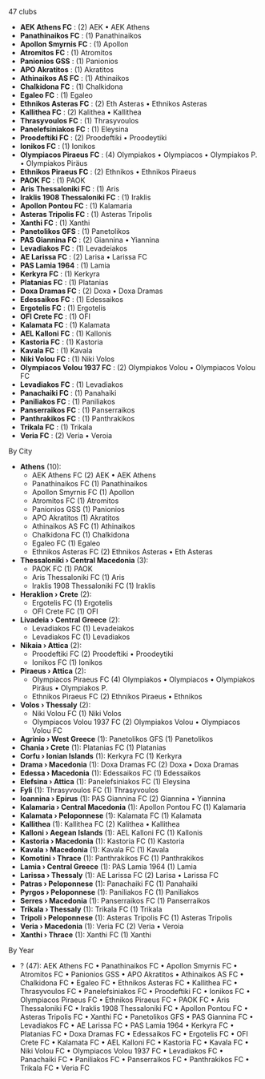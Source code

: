 47 clubs

- **AEK Athens FC** : (2) AEK • AEK Athens
- **Panathinaikos FC** : (1) Panathinaikos
- **Apollon Smyrnis FC** : (1) Apollon
- **Atromitos FC** : (1) Atromitos
- **Panionios GSS** : (1) Panionios
- **APO Akratitos** : (1) Akratitos
- **Athinaikos AS FC** : (1) Athinaikos
- **Chalkidona FC** : (1) Chalkidona
- **Egaleo FC** : (1) Egaleo
- **Ethnikos Asteras FC** : (2) Eth Asteras • Ethnikos Asteras
- **Kallithea FC** : (2) Kalithea • Kallithea
- **Thrasyvoulos FC** : (1) Thrasyvoulos
- **Panelefsiniakos FC** : (1) Eleysina
- **Proodeftiki FC** : (2) Proodeftiki • Proodeytiki
- **Ionikos FC** : (1) Ionikos
- **Olympiacos Piraeus FC** : (4) Olympiakos • Olympiacos • Olympiakos P. • Olympiakos Piräus
- **Ethnikos Piraeus FC** : (2) Ethnikos • Ethnikos Piraeus
- **PAOK FC** : (1) PAOK
- **Aris Thessaloniki FC** : (1) Aris
- **Iraklis 1908 Thessaloniki FC** : (1) Iraklis
- **Apollon Pontou FC** : (1) Kalamaria
- **Asteras Tripolis FC** : (1) Asteras Tripolis
- **Xanthi FC** : (1) Xanthi
- **Panetolikos GFS** : (1) Panetolikos
- **PAS Giannina FC** : (2) Giannina • Yiannina
- **Levadiakos FC** : (1) Levadeiakos
- **AE Larissa FC** : (2) Larisa • Larissa FC
- **PAS Lamia 1964** : (1) Lamia
- **Kerkyra FC** : (1) Kerkyra
- **Platanias FC** : (1) Platanias
- **Doxa Dramas FC** : (2) Doxa • Doxa Dramas
- **Edessaikos FC** : (1) Edessaikos
- **Ergotelis FC** : (1) Ergotelis
- **OFI Crete FC** : (1) OFI
- **Kalamata FC** : (1) Kalamata
- **AEL Kalloni FC** : (1) Kallonis
- **Kastoria FC** : (1) Kastoria
- **Kavala FC** : (1) Kavala
- **Niki Volou FC** : (1) Niki Volos
- **Olympiacos Volou 1937 FC** : (2) Olympiakos Volou • Olympiacos Volou FC
- **Levadiakos FC** : (1) Levadiakos
- **Panachaiki FC** : (1) Panahaiki
- **Paniliakos FC** : (1) Paniliakos
- **Panserraikos FC** : (1) Panserraikos
- **Panthrakikos FC** : (1) Panthrakikos
- **Trikala FC** : (1) Trikala
- **Veria FC** : (2) Veria • Veroia




By City

- **Athens** (10): 
  - AEK Athens FC  (2) AEK • AEK Athens
  - Panathinaikos FC  (1) Panathinaikos
  - Apollon Smyrnis FC  (1) Apollon
  - Atromitos FC  (1) Atromitos
  - Panionios GSS  (1) Panionios
  - APO Akratitos  (1) Akratitos
  - Athinaikos AS FC  (1) Athinaikos
  - Chalkidona FC  (1) Chalkidona
  - Egaleo FC  (1) Egaleo
  - Ethnikos Asteras FC  (2) Ethnikos Asteras • Eth Asteras
- **Thessaloniki › Central Macedonia** (3): 
  - PAOK FC  (1) PAOK
  - Aris Thessaloniki FC  (1) Aris
  - Iraklis 1908 Thessaloniki FC  (1) Iraklis
- **Heraklion › Crete** (2): 
  - Ergotelis FC  (1) Ergotelis
  - OFI Crete FC  (1) OFI
- **Livadeia › Central Greece** (2): 
  - Levadiakos FC  (1) Levadeiakos
  - Levadiakos FC  (1) Levadiakos
- **Nikaia › Attica** (2): 
  - Proodeftiki FC  (2) Proodeftiki • Proodeytiki
  - Ionikos FC  (1) Ionikos
- **Piraeus › Attica** (2): 
  - Olympiacos Piraeus FC  (4) Olympiakos • Olympiacos • Olympiakos Piräus • Olympiakos P.
  - Ethnikos Piraeus FC  (2) Ethnikos Piraeus • Ethnikos
- **Volos › Thessaly** (2): 
  - Niki Volou FC  (1) Niki Volos
  - Olympiacos Volou 1937 FC  (2) Olympiakos Volou • Olympiacos Volou FC
- **Agrinio › West Greece** (1): Panetolikos GFS  (1) Panetolikos
- **Chania › Crete** (1): Platanias FC  (1) Platanias
- **Corfu › Ionian Islands** (1): Kerkyra FC  (1) Kerkyra
- **Drama › Macedonia** (1): Doxa Dramas FC  (2) Doxa • Doxa Dramas
- **Edessa › Macedonia** (1): Edessaikos FC  (1) Edessaikos
- **Elefsina › Attica** (1): Panelefsiniakos FC  (1) Eleysina
- **Fyli** (1): Thrasyvoulos FC  (1) Thrasyvoulos
- **Ioannina › Epirus** (1): PAS Giannina FC  (2) Giannina • Yiannina
- **Kalamaria › Central Macedonia** (1): Apollon Pontou FC  (1) Kalamaria
- **Kalamata › Peloponnese** (1): Kalamata FC  (1) Kalamata
- **Kallithea** (1): Kallithea FC  (2) Kalithea • Kallithea
- **Kalloni › Aegean Islands** (1): AEL Kalloni FC  (1) Kallonis
- **Kastoria › Macedonia** (1): Kastoria FC  (1) Kastoria
- **Kavala › Macedonia** (1): Kavala FC  (1) Kavala
- **Komotini › Thrace** (1): Panthrakikos FC  (1) Panthrakikos
- **Lamia › Central Greece** (1): PAS Lamia 1964  (1) Lamia
- **Larissa › Thessaly** (1): AE Larissa FC  (2) Larisa • Larissa FC
- **Patras › Peloponnese** (1): Panachaiki FC  (1) Panahaiki
- **Pyrgos › Peloponnese** (1): Paniliakos FC  (1) Paniliakos
- **Serres › Macedonia** (1): Panserraikos FC  (1) Panserraikos
- **Trikala › Thessaly** (1): Trikala FC  (1) Trikala
- **Tripoli › Peloponnese** (1): Asteras Tripolis FC  (1) Asteras Tripolis
- **Veria › Macedonia** (1): Veria FC  (2) Veria • Veroia
- **Xanthi › Thrace** (1): Xanthi FC  (1) Xanthi




By Year

- ? (47):   AEK Athens FC • Panathinaikos FC • Apollon Smyrnis FC • Atromitos FC • Panionios GSS • APO Akratitos • Athinaikos AS FC • Chalkidona FC • Egaleo FC • Ethnikos Asteras FC • Kallithea FC • Thrasyvoulos FC • Panelefsiniakos FC • Proodeftiki FC • Ionikos FC • Olympiacos Piraeus FC • Ethnikos Piraeus FC • PAOK FC • Aris Thessaloniki FC • Iraklis 1908 Thessaloniki FC • Apollon Pontou FC • Asteras Tripolis FC • Xanthi FC • Panetolikos GFS • PAS Giannina FC • Levadiakos FC • AE Larissa FC • PAS Lamia 1964 • Kerkyra FC • Platanias FC • Doxa Dramas FC • Edessaikos FC • Ergotelis FC • OFI Crete FC • Kalamata FC • AEL Kalloni FC • Kastoria FC • Kavala FC • Niki Volou FC • Olympiacos Volou 1937 FC • Levadiakos FC • Panachaiki FC • Paniliakos FC • Panserraikos FC • Panthrakikos FC • Trikala FC • Veria FC


